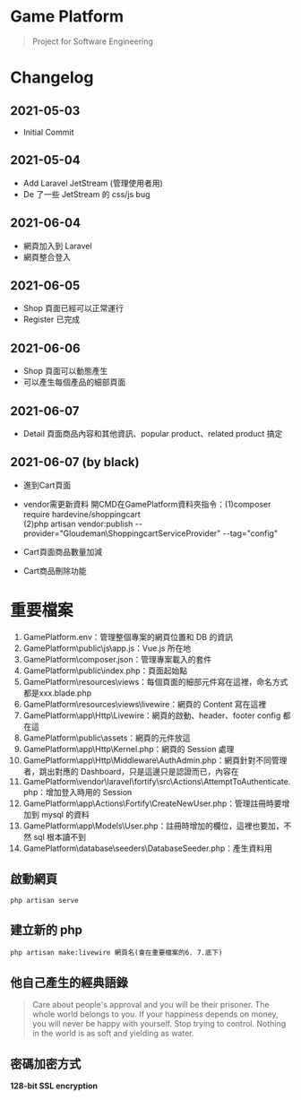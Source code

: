 # Game Platform
> Project for Software Engineering

# Changelog

## 2021-05-03

- Initial Commit

## 2021-05-04

- Add Laravel JetStream (管理使用者用)
- De 了一些 JetStream 的 css/js bug

## 2021-06-04
- 網頁加入到 Laravel
- 網頁整合登入

## 2021-06-05
- Shop 頁面已經可以正常運行
- Register 已完成

## 2021-06-06
- Shop 頁面可以動態產生
- 可以產生每個產品的細部頁面

## 2021-06-07
- Detail 頁面商品內容和其他資訊、popular product、related product 搞定

## 2021-06-07 (by black)
- 進到Cart頁面
- vendor需更新資料 開CMD在GamePlatform資料夾指令：(1)composer require hardevine/shoppingcart    
(2)php artisan vendor:publish --provider="Gloudeman\ShoppingcartServiceProvider" --tag="config"

- Cart頁面商品數量加減

- Cart商品刪除功能




# 重要檔案
1. GamePlatform\.env：管理整個專案的網頁位置和 DB 的資訊
2. GamePlatform\public\js\app.js：Vue.js 所在地
3. GamePlatform\composer.json：管理專案載入的套件
4. GamePlatform\public\index.php：頁面起始點
5. GamePlatform\resources\views：每個頁面的細部元件寫在這裡，命名方式都是xxx.blade.php
6. GamePlatform\resources\views\livewire：網頁的 Content 寫在這裡
7. GamePlatform\app\Http\Livewire：網頁的啟動、header、footer config 都在這
8. GamePlatform\public\assets：網頁的元件放這
9. GamePlatform\app\Http\Kernel.php：網頁的 Session 處理
10. GamePlatform\app\Http\Middleware\AuthAdmin.php：網頁針對不同管理者，跳出對應的 Dashboard，只是這邊只是認證而已，內容在
11. GamePlatform\vendor\laravel\fortify\src\Actions\AttemptToAuthenticate.php：增加登入時用的 Session
12. GamePlatform\app\Actions\Fortify\CreateNewUser.php：管理註冊時要增加到 mysql 的資料
13. GamePlatform\app\Models\User.php：註冊時增加的欄位，這裡也要加，不然 sql 根本讀不到
14. GamePlatform\database\seeders\DatabaseSeeder.php：產生資料用

## 啟動網頁
```
php artisan serve
```

## 建立新的 php
```
php artisan make:livewire 網頁名(會在重要檔案的6. 7.底下)
```

## 他自己產生的經典語錄
> Care about people's approval and you will be their prisoner.
> The whole world belongs to you.
> If your happiness depends on money, you will never be happy with yourself.
> Stop trying to control.
> Nothing in the world is as soft and yielding as water.
> 


## 密碼加密方式
**128-bit SSL encryption**